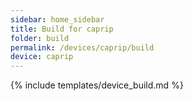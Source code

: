 ```yaml
---
sidebar: home_sidebar
title: Build for caprip
folder: build
permalink: /devices/caprip/build
device: caprip
---
```

{% include templates/device_build.md %}
